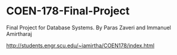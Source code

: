 # COEN-178-Final-Project
Final Project for Database Systems.  By Paras Zaveri and Immanuel Amirtharaj


http://students.engr.scu.edu/~iamirtha/COEN178/index.html
